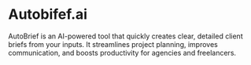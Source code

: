 # Autobifef.ai
  AutoBrief is an AI-powered tool that quickly creates clear, detailed client briefs from your inputs. It streamlines project planning, improves communication, and boosts productivity for agencies and freelancers.
